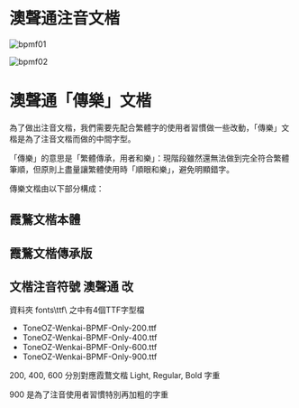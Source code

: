 # 澳聲通注音文楷

![bpmf01](https://user-images.githubusercontent.com/14179988/134443769-ccc8d64a-7b13-490d-85df-048bd675f414.jpg)

![bpmf02](https://user-images.githubusercontent.com/14179988/134443779-52f0b6bd-9e2c-4258-9853-c02e4eec49f0.jpg)

# 澳聲通「傳樂」文楷

為了做出注音文楷，我們需要先配合繁體字的使用者習慣做一些改動，「傳樂」文楷是為了注音文楷而做的中間字型。

「傳樂」的意思是「繁體傳承，用者和樂」：現階段雖然還無法做到完全符合繁體筆順，但原則上盡量讓繁體使用時「順眼和樂」，避免明顯錯字。

傳樂文楷由以下部分構成：

## 霞鶩文楷本體

## 霞鶩文楷傳承版

## 文楷注音符號 澳聲通 改
資料夾 fonts\ttf\ 之中有4個TTF字型檔

* ToneOZ-Wenkai-BPMF-Only-200.ttf
* ToneOZ-Wenkai-BPMF-Only-400.ttf
* ToneOZ-Wenkai-BPMF-Only-600.ttf
* ToneOZ-Wenkai-BPMF-Only-900.ttf

200, 400, 600 分別對應霞鶩文楷 Light, Regular, Bold 字重

900 是為了注音使用者習慣特別再加粗的字重


